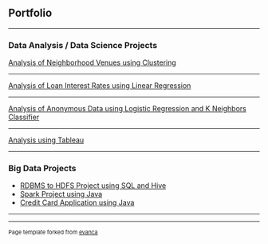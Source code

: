 ## Portfolio

---

### Data Analysis / Data Science Projects

[Analysis of Neighborhood Venues using Clustering](https://github.com/Gia12345/Journey-Projects/tree/master/Data-Science-Data-Analysis-Projects/IBM%20Data%20Science%20Certificate%20Capstone%20Project)

---
[Analysis of Loan Interest Rates using Linear Regression](https://github.com/Gia12345/Journey-Projects/tree/master/Data-Science-Data-Analysis-Projects/Loan%20Interest%20Rate%20Analysis)

---
[Analysis of Anonymous Data using Logistic Regression and K Neighbors Classifier](https://github.com/Gia12345/Journey-Projects/tree/master/Data-Science-Data-Analysis-Projects/Anonymous%20Data%20Analysis)

---
[Analysis using Tableau](https://public.tableau.com/profile/gia.g#!/)

---
### Big Data Projects

- [RDBMS to HDFS Project using SQL and Hive](https://github.com/Gia12345/Journey-Projects/tree/master/ETL-Big-Data-Projects/Table%20Load%20RDBMS%20to%20HDFS)
- [Spark Project using Java](https://github.com/Gia12345/Journey-Projects/tree/master/ETL-Big-Data-Projects/Spark%20Project)
- [Credit Card Application using Java](https://github.com/Gia12345/Journey-Projects/tree/master/ETL-Big-Data-Projects/Credit%20Card%20App%20Source)

---




---
<p style="font-size:11px">Page template forked from <a href="https://github.com/evanca/quick-portfolio">evanca</a></p>
<!-- Remove above link if you don't want to attibute -->
